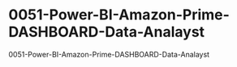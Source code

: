 # 0051-Power-BI-Amazon-Prime-DASHBOARD-Data-Analayst
0051-Power-BI-Amazon-Prime-DASHBOARD-Data-Analayst
